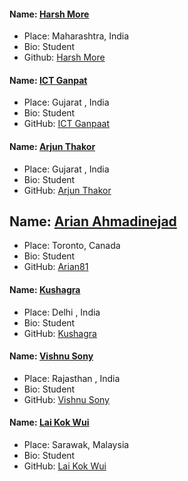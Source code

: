 #### Name: [Harsh More](https://github.com/moreharsh)

- Place: Maharashtra, India
- Bio: Student
- Github: [Harsh More](https://github.com/moreharsh)


#### Name: [ICT Ganpat ](https://github.com/ARJUN-SINH-THAKOR/)

- Place: Gujarat , India
- Bio: Student
- GitHub: [ICT Ganpaat ](https://github.com/ARJUN-SINH-THAKOR/)


#### Name: [Arjun Thakor](https://github.com/The-Arjun-Thakor)

- Place: Gujarat , India
- Bio: Student
- GitHub: [Arjun Thakor](https://github.com/The-Arjun-Thakor/)


## Name: [Arian Ahmadinejad](https://github.com/arian81)
- Place: Toronto, Canada
- Bio: Student
- GitHub: [Arian81](https://github.com/arian81)

#### Name: [Kushagra](https://github.com/kushagra-a)

- Place: Delhi , India
- Bio: Student
- GitHub: [Kushagra](https://github.com/kushagra-a)

#### Name: [Vishnu Sony](https://github.com/zarvish)

- Place: Rajasthan , India
- Bio: Student
- GitHub: [Vishnu Sony](https://github.com/zarvish/)

#### Name: [Lai Kok Wui](https://github.com/Laikokwui)

- Place: Sarawak, Malaysia
- Bio: Student
- GitHub: [Lai Kok Wui](https://github.com/Laikokwui)



